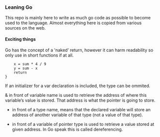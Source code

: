 ### Leaning Go

This repo is mainly here to write as much go code as possible to become used to the language.
Almost everything here is copied from various sources on the web.

#### Exciting things

Go has the concept of a 'naked' return, however it can harm readability so only use in short functions if at all.

```func split(sum int) (x, y int) {
	x = sum * 4 / 9
	y = sum - x
	return
}
```

If an initializer for a var declaration is included, the type can be ommited.

& in front of variable name is used to retrieve the address of where this variable’s value is stored. That address is what the pointer is going to store.

- in front of a type name, means that the declared variable will store an address of another variable of that type (not a value of that type).

- in front of a variable of pointer type is used to retrieve a value stored at given address. In Go speak this is called dereferencing.
